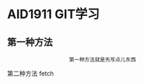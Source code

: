 # AID1911 GIT学习
                
                
## 第一种方法    
                

                        第一种方法就是先写点儿东西

第二种方法   fetch
